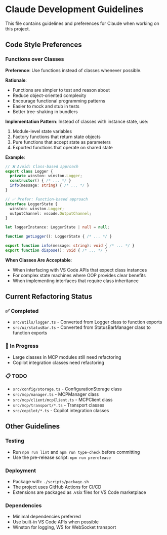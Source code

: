 # Claude Development Guidelines

This file contains guidelines and preferences for Claude when working on this project.

## Code Style Preferences

### Functions over Classes
**Preference**: Use functions instead of classes whenever possible.

**Rationale**: 
- Functions are simpler to test and reason about
- Reduce object-oriented complexity 
- Encourage functional programming patterns
- Easier to mock and stub in tests
- Better tree-shaking in bundlers

**Implementation Pattern**:
Instead of classes with instance state, use:
1. Module-level state variables
2. Factory functions that return state objects
3. Pure functions that accept state as parameters
4. Exported functions that operate on shared state

**Example**:
```typescript
// ❌ Avoid: Class-based approach
export class Logger {
  private winston: winston.Logger;
  constructor() { /* ... */ }
  info(message: string) { /* ... */ }
}

// ✅ Prefer: Function-based approach
interface LoggerState {
  winston: winston.Logger;
  outputChannel: vscode.OutputChannel;
}

let loggerInstance: LoggerState | null = null;

function getLogger(): LoggerState { /* ... */ }

export function info(message: string): void { /* ... */ }
export function dispose(): void { /* ... */ }
```

**When Classes Are Acceptable**:
- When interfacing with VS Code APIs that expect class instances
- For complex state machines where OOP provides clear benefits
- When implementing interfaces that require class inheritance

## Current Refactoring Status

### ✅ Completed
- `src/utils/logger.ts` - Converted from Logger class to function exports
- `src/ui/statusBar.ts` - Converted from StatusBarManager class to function exports

### 🚧 In Progress
- Large classes in MCP modules still need refactoring
- Copilot integration classes need refactoring

### 📋 TODO
- `src/config/storage.ts` - ConfigurationStorage class
- `src/mcp/manager.ts` - MCPManager class  
- `src/mcp/client/mcpClient.ts` - MCPClient class
- `src/mcp/transport/*.ts` - Transport classes
- `src/copilot/*.ts` - Copilot integration classes

## Other Guidelines

### Testing
- Run `npm run lint` and `npm run type-check` before committing
- Use the pre-release script: `npm run prerelease`

### Deployment
- Package with: `./scripts/package.sh`
- The project uses GitHub Actions for CI/CD
- Extensions are packaged as .vsix files for VS Code marketplace

### Dependencies
- Minimal dependencies preferred
- Use built-in VS Code APIs when possible
- Winston for logging, WS for WebSocket transport